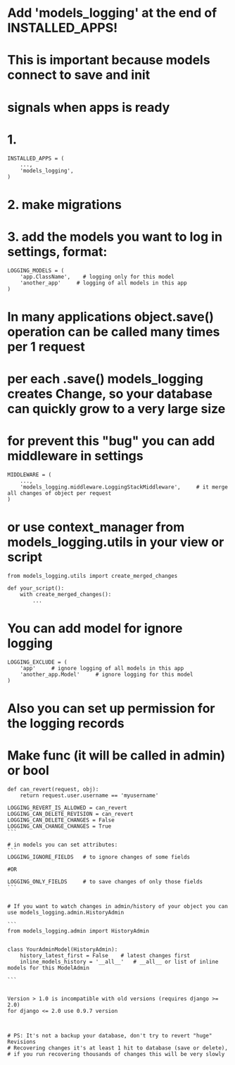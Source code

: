 # Add 'models_logging' at the end of INSTALLED_APPS!
# This is important because models connect to save and init
# signals when apps is ready

# 1.
```
INSTALLED_APPS = (
    ...,
    'models_logging',
)
```

# 2. make migrations

# 3. add the models you want to log in settings, format:

```
LOGGING_MODELS = (
    'app.ClassName',    # logging only for this model
    'another_app'     # logging of all models in this app
)
```

# In many applications object.save() operation can be called many times per 1 request
# per each .save() models_logging creates Change, so your database can quickly grow to a very large size
# for prevent this "bug" you can add middleware in settings
```
MIDDLEWARE = (
    ...,
    'models_logging.middleware.LoggingStackMiddleware',     # it merge all changes of object per request
)
```

# or use context_manager from models_logging.utils in your view or script
```
from models_logging.utils import create_merged_changes

def your_script():
    with create_merged_changes():
        ...
```


# You can add model for ignore logging
```
LOGGING_EXCLUDE = (
    'app'     # ignore logging of all models in this app
    'another_app.Model'     # ignore logging for this model
)
```


# Also you can set up permission for the logging records
# Make func (it will be called in admin) or bool

`````````
def can_revert(request, obj):
    return request.user.username == 'myusername'

LOGGING_REVERT_IS_ALLOWED = can_revert
LOGGING_CAN_DELETE_REVISION = can_revert
LOGGING_CAN_DELETE_CHANGES = False
LOGGING_CAN_CHANGE_CHANGES = True
```

# in models you can set attributes:
```
LOGGING_IGNORE_FIELDS   # to ignore changes of some fields

#OR

LOGGING_ONLY_FIELDS     # to save changes of only those fields 
```
 
 
# If you want to watch changes in admin/history of your object you can use models_logging.admin.HistoryAdmin

```
from models_logging.admin import HistoryAdmin


class YourAdminModel(HistoryAdmin):
    history_latest_first = False    # latest changes first
    inline_models_history = '__all__'   # __all__ or list of inline models for this ModelAdmin

```


Version > 1.0 is incompatible with old versions (requires django >= 2.0)
for django <= 2.0 use 0.9.7 version
 


# PS: It's not a backup your database, don't try to revert "huge" Revisions
# Recovering changes it's at least 1 hit to database (save or delete),
# if you run recovering thousands of changes this will be very slowly